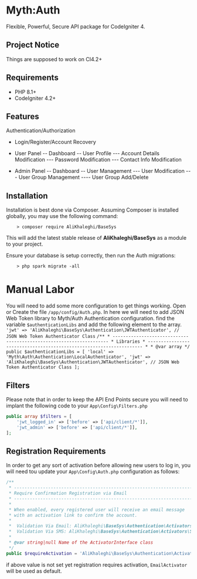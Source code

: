 # Myth:Auth

Flexible, Powerful, Secure API package for CodeIgniter 4.

## Project Notice

Things are supposed to work on CI4.2+

## Requirements

- PHP 8.1+
- CodeIgniter 4.2+

## Features

Authentication/Authorization

- Login/Register/Account Recovery
- User Panel
-- Dashboard
-- User Profile
--- Account Details Modification
--- Password Modification
--- Contact Info Modification

- Admin Panel
-- Dashboard
-- User Management
--- User Modification
--- User Group Management
---- User Group Add/Delete


## Installation

Installation is best done via Composer. Assuming Composer is installed globally, you may use
the following command: 
```shell
    > composer require AliKhaleghi/BaseSys
```
This will add the latest stable release of **AliKhaleghi/BaseSys** as a module to your project.

Ensure your database is setup correctly, then run the Auth migrations: 
```shell
    > php spark migrate -all  
```

# Manual Labor

You will need to add some more configuration to get things working.
Open or Create the file `/app/config/Auth.php`.
In here we will need to add JSON Web Token library to Myth/Auth Authentication configuration.
find the variable `$authenticationLibs` and add the following element to the array.
`'jwt' => 'AliKhaleghi\BaseSys\Authentication\JWTAuthenticator', // JSON Web Token Authenticator Class`
`
/**
    * --------------------------------------------------------------------
    * Libraries
    * --------------------------------------------------------------------
    *
    * @var array
    */
public $authenticationLibs = [
    'local' => 'Myth\Auth\Authentication\LocalAuthenticator',
    'jwt' => 'AliKhaleghi\BaseSys\Authentication\JWTAuthenticator', // JSON Web Token Authenticator Class
];
`

## Filters

Please note that in order to keep the API End Points secure you will need to implant the following code
to your `App\Config\Filters.php` 
```php
public array $filters = [
    'jwt_logged_in' => ['before' => ['api/client/*']],
    'jwt_admin' => ['before' => ['api/client/*']],
];
```

## Registration Requirements
In order to get any sort of activation before allowing new users to log in,
you will need tou update your `App\Config\Auth.php` configuration as follows:
```php
/**
 * --------------------------------------------------------------------
 * Require Confirmation Registration via Email
 * --------------------------------------------------------------------
 *
 * When enabled, every registered user will receive an email message
 * with an activation link to confirm the account.
 *
 *  Validation Via Email: AliKhaleghi\BaseSys\Authentication\Activators\EmailActivator
 *  Validation Via SMS: AliKhaleghi\BaseSys\Authentication\Activators\SMSActivator
 *
 * @var string|null Name of the ActivatorInterface class
 */
public $requireActivation = 'AliKhaleghi\BaseSys\Authentication\Activators\EmailActivator';
```
if above value is not set yet registration requires activation, `EmailActivator` will be used as default.